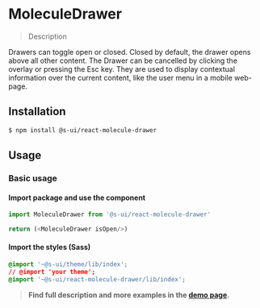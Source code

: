 # MoleculeDrawer

> Description

Drawers can toggle open or closed. Closed by default, the drawer opens
above all other content. The Drawer can be cancelled by clicking the
overlay or pressing the Esc key. They are used to display contextual
information over the current content, like the user menu in a mobile web-page.

## Installation

```sh
$ npm install @s-ui/react-molecule-drawer
```

## Usage

### Basic usage

#### Import package and use the component

```js
import MoleculeDrawer from '@s-ui/react-molecule-drawer'

return (<MoleculeDrawer isOpen/>)
```

#### Import the styles (Sass)

```css
@import '~@s-ui/theme/lib/index';
// @import 'your theme';
@import '~@s-ui/react-molecule-drawer/lib/index';
```


> **Find full description and more examples in the [demo page](https://sui-components.now.sh/workbench/molecule/drawer/demo).**
